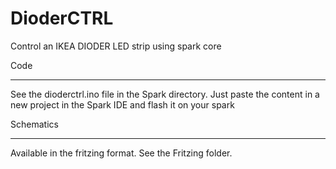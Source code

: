 DioderCTRL
==========

Control an IKEA DIODER LED strip using spark core

Code
______

See the dioderctrl.ino file in the Spark directory. Just paste the content in a new project in the Spark IDE and flash it on your spark

Schematics
__________

Available in the fritzing format. See the Fritzing folder.

